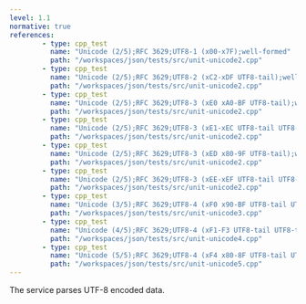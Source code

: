 ```yaml
---
level: 1.1
normative: true
references:
        - type: cpp_test
          name: "Unicode (2/5);RFC 3629;UTF8-1 (x00-x7F);well-formed"
          path: "/workspaces/json/tests/src/unit-unicode2.cpp"
        - type: cpp_test
          name: "Unicode (2/5);RFC 3629;UTF8-2 (xC2-xDF UTF8-tail);well-formed"
          path: "/workspaces/json/tests/src/unit-unicode2.cpp"
        - type: cpp_test
          name: "Unicode (2/5);RFC 3629;UTF8-3 (xE0 xA0-BF UTF8-tail);well-formed"
          path: "/workspaces/json/tests/src/unit-unicode2.cpp"
        - type: cpp_test
          name: "Unicode (2/5);RFC 3629;UTF8-3 (xE1-xEC UTF8-tail UTF8-tail);well-formed"
          path: "/workspaces/json/tests/src/unit-unicode2.cpp"
        - type: cpp_test
          name: "Unicode (2/5);RFC 3629;UTF8-3 (xED x80-9F UTF8-tail);well-formed"
          path: "/workspaces/json/tests/src/unit-unicode2.cpp"
        - type: cpp_test
          name: "Unicode (2/5);RFC 3629;UTF8-3 (xEE-xEF UTF8-tail UTF8-tail);well-formed"
          path: "/workspaces/json/tests/src/unit-unicode2.cpp"
        - type: cpp_test
          name: "Unicode (3/5);RFC 3629;UTF8-4 (xF0 x90-BF UTF8-tail UTF8-tail);well-formed"
          path: "/workspaces/json/tests/src/unit-unicode3.cpp"
        - type: cpp_test
          name: "Unicode (4/5);RFC 3629;UTF8-4 (xF1-F3 UTF8-tail UTF8-tail UTF8-tail);well-formed"
          path: "/workspaces/json/tests/src/unit-unicode4.cpp"
        - type: cpp_test
          name: "Unicode (5/5);RFC 3629;UTF8-4 (xF4 x80-8F UTF8-tail UTF8-tail);well-formed"
          path: "/workspaces/json/tests/src/unit-unicode5.cpp"
---
```


The service parses UTF-8 encoded data.